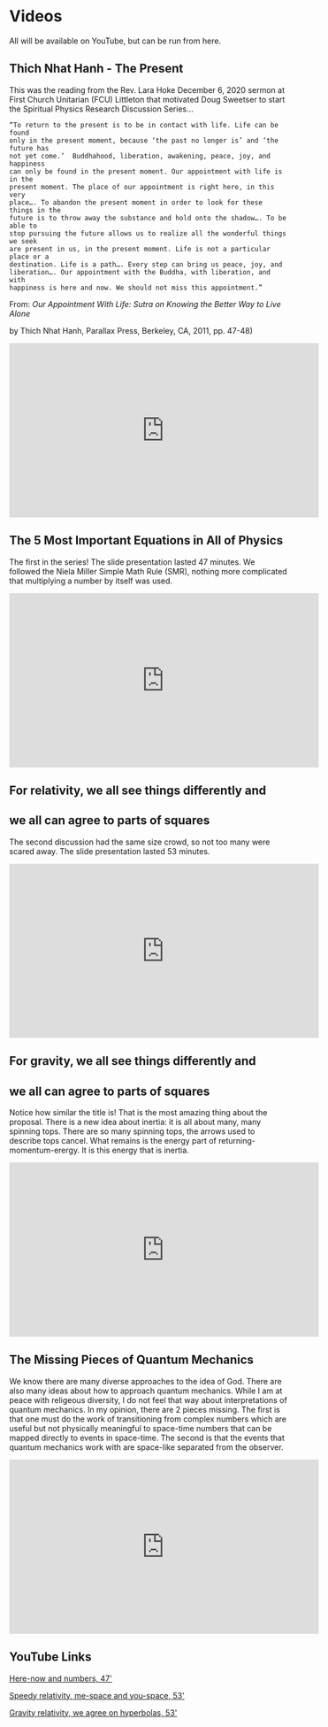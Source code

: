 # Videos

All will be available on YouTube, but can be run from here.

## Thich Nhat Hanh - The Present

This was the reading from the Rev. Lara Hoke December 6, 2020 sermon at First Church
Unitarian (FCU) Littleton that motivated Doug Sweetser to start the Spiritual Physics
Research Discussion Series...

    “To return to the present is to be in contact with life. Life can be found
    only in the present moment, because ‘the past no longer is’ and ‘the future has
    not yet come.’  Buddhahood, liberation, awakening, peace, joy, and happiness
    can only be found in the present moment. Our appointment with life is in the
    present moment. The place of our appointment is right here, in this very
    place…. To abandon the present moment in order to look for these things in the
    future is to throw away the substance and hold onto the shadow…. To be able to
    stop pursuing the future allows us to realize all the wonderful things we seek
    are present in us, in the present moment. Life is not a particular place or a
    destination. Life is a path…. Every step can bring us peace, joy, and
    liberation…. Our appointment with the Buddha, with liberation, and with
    happiness is here and now. We should not miss this appointment.” 

From: _Our Appointment With Life: Sutra on Knowing the Better Way to Live Alone_ 

by Thich Nhat Hanh, Parallax Press, Berkeley, CA, 2011, pp. 47-48)

<iframe width="560" height="315" 
src="https://www.youtube.com/embed/mNfrhqfLTks" frameborder="0" allow="accelerometer; autoplay; encrypted-media; gyroscope; picture-in-picture" 
allowfullscreen></iframe>

## The 5 Most Important Equations in All of Physics

The first in the series! The slide presentation lasted 47 minutes. We followed
the Niela Miller Simple Math Rule (SMR), nothing more complicated that multiplying
a number by itself was used.

<iframe width="560" height="315" 
src="https://www.youtube.com/embed/pP4dxJ_Czbc" frameborder="0" allow="accelerometer; autoplay; encrypted-media; gyroscope; picture-in-picture" 
allowfullscreen></iframe>

## For relativity, we all see things differently and 
## we all can agree to parts of squares

The second discussion had the same size crowd, so not too many were scared away. The 
slide presentation lasted 53 minutes. 

<iframe width="560" height="315" 
src="https://www.youtube.com/embed/Q0CDuAkXCt8" frameborder="0" allow="accelerometer; autoplay; encrypted-media; gyroscope; picture-in-picture" 
allowfullscreen></iframe>

## For gravity, we all see things differently and 
## we all can agree to parts of squares

Notice how similar the title is! That is the most amazing thing about the proposal. There is a new idea about inertia: it is all about many, many spinning tops. There are so many spinning tops, the arrows used to describe tops cancel. What remains is the energy part of returning-momentum-erergy. It is this energy that is inertia.

<iframe width="560" height="315" 
src="https://www.youtube.com/embed/o27EbA-QWHc" frameborder="0" allow="accelerometer; autoplay; encrypted-media; gyroscope; picture-in-picture" 
allowfullscreen></iframe>

## The Missing Pieces of Quantum Mechanics

We know there are many diverse approaches to the idea of God. There are also many ideas about how to approach quantum mechanics. While I am at peace with religeous diversity, I do not feel that way about interpretations of quantum mechanics. In my opinion, there are 2 pieces missing. The first is that one must do the work of transitioning from complex numbers which are useful but not physically meaningful to space-time numbers that can be mapped directly to events in space-time. The second is that the events that quantum mechanics work with are space-like separated from the observer.

<iframe width="560" height="315" 
src="https://youtu.be/RSTXqL7D-Hg" frameborder="0" allow="accelerometer; autoplay; encrypted-media; gyroscope; picture-in-picture" 
allowfullscreen></iframe>

## YouTube Links

[Here-now and numbers, 47'](https://bit.ly/SPR_1_video)

[Speedy relativity, me-space and you-space, 53'](https://bit.ly/SPR_video_2)

[Gravity relativity, we agree on hyperbolas, 53'](https://bit.ly/SPR_video_3)

